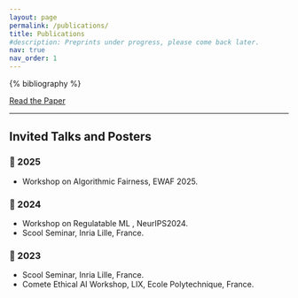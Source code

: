 ```yaml
---
layout: page
permalink: /publications/
title: Publications
#description: Preprints under progress, please come back later.
nav: true
nav_order: 1
---
```


<!-- _pages/publications.md -->
<div class="publications">

  {% bibliography %}

  <!-- Replace the download link with the direct link to the paper -->
  <p><a href="https://arxiv.org/abs/2410.08111" target="_blank">Read the Paper</a></p>

</div>

---

## Invited Talks and Posters

### 🔹 2025

-  Workshop on Algorithmic Fairness, EWAF 2025.

### 🔹 2024

-  Workshop on Regulatable ML , NeurIPS2024.
-  Scool Seminar, Inria Lille, France.

### 🔹 2023

-  Scool Seminar, Inria Lille, France.
-  Comete Ethical AI Workshop, LIX, Ecole Polytechnique, France. 


